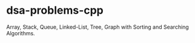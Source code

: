 # dsa-problems-cpp
Array, Stack, Queue, Linked-List, Tree, Graph with Sorting and Searching Algorithms.
